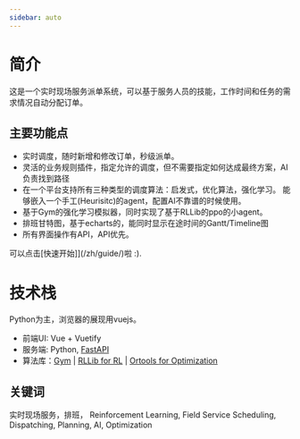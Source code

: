 ```yaml
---
sidebar: auto
---
```



# 简介

这是一个实时现场服务派单系统，可以基于服务人员的技能，工作时间和任务的需求情况自动分配订单。

## 主要功能点
- 实时调度，随时新增和修改订单，秒级派单。
- 灵活的业务规则插件，指定允许的调度，但不需要指定如何达成最终方案，AI负责找到路径
- 在一个平台支持所有三种类型的调度算法：启发式，优化算法，强化学习。 能够嵌入一个手工(Heurisitc)的agent，配置AI不靠谱的时候使用。
- 基于Gym的强化学习模拟器，同时实现了基于RLLib的ppo的小agent。
- 排班甘特图，基于echarts的，能同时显示在途时间的Gantt/Timeline图
- 所有界面操作有API，API优先。

可以点击[快速开始]](/zh/guide/)啦 :).



# 技术栈
Python为主，浏览器的展现用vuejs。

- 前端UI: Vue + Vuetify
- 服务端: Python,  [FastAPI](https://fastapi.tiangolo.com/)
- 算法库：[Gym](https://github.com/openai/gym) | [RLLib  for RL](https://docs.ray.io/en/latest/rllib.html) | [Ortools  for Optimization](https://github.com/google/or-tools)



## 关键词

实时现场服务，排班， Reinforcement Learning, Field Service Scheduling, Dispatching, Planning, AI, Optimization
